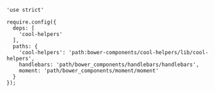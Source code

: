     'use strict'

    require.config({
      deps: [
        'cool-helpers'
      ],
      paths: {
        'cool-helpers': 'path:bower-components/cool-helpers/lib/cool-helpers',
        handlebars: 'path/bower_components/handlebars/handlebars',
        moment: 'path/bower_components/moment/moment'
      }      
    });
